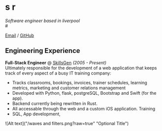 # s r

_Software engineer based in liverpool_ <br>#

[Email](mailto:fdsf@gmail.com) / [GitHub](https://github.com/skillsgen/)

## Engineering Experience

**Full-Stack Engineer** @ [SkillsGen](www.skillsgen.com) _(2005 - Present)_ <br>
Ultimately responsible for the development of a web application that keeps track of every aspect of a busy IT training company:
  - Tracks classrooms, bookings, invoices, trainer schedules, learning metrics, marketing and customer relations management
  - Developed with Python, flask, postgreSQL, Bootstrap and Swift (for the app).
  - Backend currently being rewritten in Rust.
  - All accessable through the web and a custom iOS application.
Training
  - SQL, App development,

![Alt text]("/waves and filters.png?raw=true" "Optional Title")

